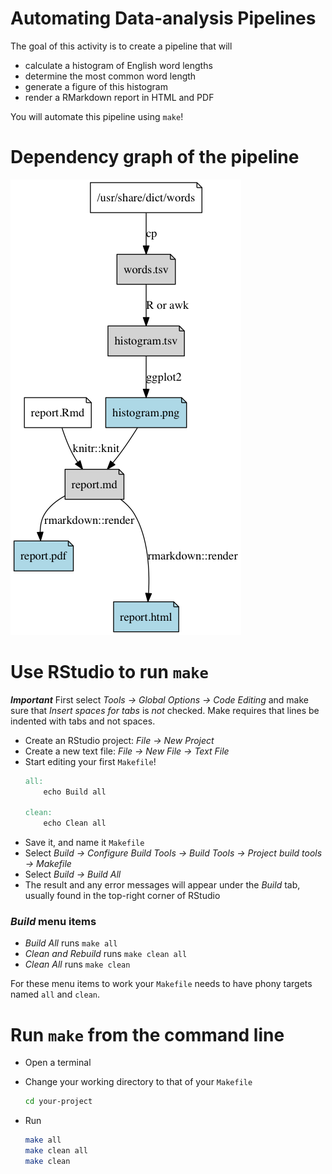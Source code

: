 Automating Data-analysis Pipelines
================================================================================

The goal of this activity is to create a pipeline that will

+ calculate a histogram of English word lengths
+ determine the most common word length
+ generate a figure of this histogram
+ render a RMarkdown report in HTML and PDF

You will automate this pipeline using `make`!

Dependency graph of the pipeline
================================================================================

[![images/activity.png](images/activity.png)](images/activity.gv)

Use RStudio to run `make`
================================================================================

***Important*** First select *Tools -> Global Options -> Code Editing* and make sure that *Insert spaces for tabs* is *not* checked. Make requires that lines be indented with tabs and not spaces.

+ Create an RStudio project: *File -> New Project*
+ Create a new text file: *File -> New File -> Text File*
+ Start editing your first `Makefile`!
	```makefile
	all:
		echo Build all
	
	clean:
		echo Clean all
	```
+ Save it, and name it `Makefile`
+ Select *Build -> Configure Build Tools -> Build Tools -> Project build tools -> Makefile*
+ Select *Build -> Build All*
+ The result and any error messages will appear under the *Build* tab, usually found in the top-right corner of RStudio

### *Build* menu items

+ *Build All* runs `make all`
+ *Clean and Rebuild* runs `make clean all`
+ *Clean All* runs `make clean`

For these menu items to work your `Makefile` needs to have phony targets named `all` and `clean`.

Run `make` from the command line
================================================================================

+ Open a terminal
+ Change your working directory to that of your `Makefile`

	```sh
	cd your-project
	```

+ Run

	```sh
	make all
	make clean all
	make clean
	```
